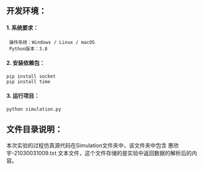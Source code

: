 ## 开发环境：

#### 1. 系统要求：

```
 操作系统：Windows / Linux / macOS
 Python版本：3.8
```

#### 2. 安装依赖包：

```
pip install socket
pip install time
```

#### 3. 运行项目：

```
python simulation.py
```



## 文件目录说明：

本次实验的过程仿真源代码在Simulation文件夹中，该文件夹中包含 惠欣宇-21030031009.txt 文本文件，这个文件存储的是实验中返回数据的解析后的内容。